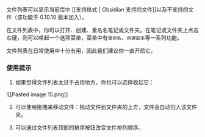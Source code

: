 文件列表可以显示当前库中 [[支持格式 | Obsidian 支持的文件]]以及不支持的文件（该功能于 0.10.10 版本加入）。

在文件列表中，你可以打开、创建、重名名笔记或文件夹。在笔记或文件夹上点击右键，则可以唤起一个选项菜单，菜单中有`重命名`、`创建副本`等一系列功能。

文件列表在日常使用中十分有用，因此我们建议你一直开启它。

### 使用提示

1. 如果觉得文件列表太过于占用地方，你也可以选择收起它：

![[Pasted image 15.png]]

2. 可以使用拖拽来移动文件：拖动文件到文件夹的上方，文件会自动归入该文件夹。

3. 可以通过文件列表顶部的排序按钮改变文件排列顺序。
